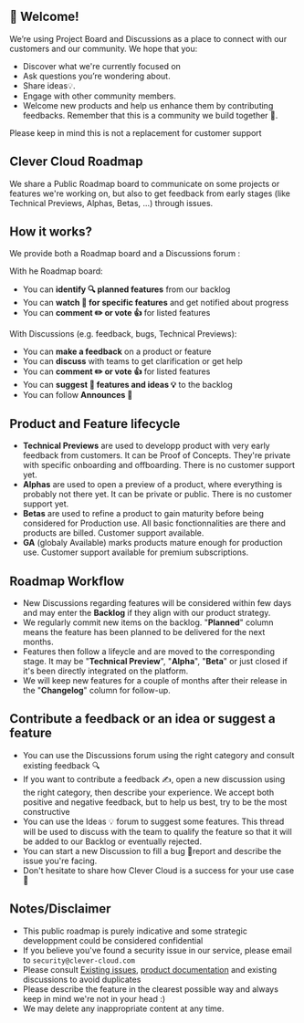 
## 👋 Welcome!
  We’re using Project Board and Discussions as a place to connect with our customers and our community. We hope that you:
  * Discover what we're currently focused on
  * Ask questions you’re wondering about.
  * Share ideas💡.
  * Engage with other community members.
  * Welcome new products and help us enhance them by contributing feedbacks. Remember that this is a community we
  build together 💪.

Please keep in mind this is not a replacement for customer support

## Clever Cloud Roadmap

We share a Public Roadmap board  to communicate on some projects or features we're working on, but also to get feedback from early stages (like Technical Previews, Alphas, Betas, ...) through issues.

## How it works?

We provide both a Roadmap board and a Discussions forum : 

With he Roadmap board: 
- You can **identify 🔍 planned features** from our backlog
- You can **watch 👀 for specific features** and get notified about progress
- You can **comment ✏️ or vote 👍** for listed features

With Discussions (e.g. feedback, bugs, Technical Previews):
- You can **make a feedback** on a product or feature
- You can **discuss** with teams to get clarification or get help
- You can **comment ✏️ or vote 👍** for listed features
- You can **suggest 💓 features and ideas 💡** to the backlog 
- You can follow **Announces 📢**

## Product and Feature lifecycle
- **Technical Previews** are used to developp product with very early feedback from customers. It can be Proof of Concepts. They're private with specific onboarding and offboarding. There is no customer support yet.
- **Alphas** are used to open a preview of a product, where everything is probably not there yet. It can be private or public. There is no customer support yet.
- **Betas** are used to refine a product to gain maturity before being considered for Production use. All basic fonctionnalities are there and products are billed. Customer support available.
- **GA** (globaly Available) marks products mature enough for production use. Customer support available for premium subscriptions.  

## Roadmap Workflow
- New Discussions regarding features will be considered within few days and may enter the **Backlog** if they align with our product strategy.
- We regularly commit new items on the backlog. "**Planned**" column means the feature has been planned to be delivered for the next months.
- Features then follow a lifeycle and are moved to the corresponding stage. It may be "**Technical Preview**", "**Alpha**", "**Beta**" or just closed if it's been directly integrated on the platform.
- We will keep new features for a couple of months after their release in the "**Changelog**" column for follow-up.

## Contribute a feedback or an idea or suggest a feature
- You can use the Discussions forum using the right category and consult existing feedback 🔍
- If you want to contribute a feedback ✍️, open a new discussion using the right category, then describe your experience. We accept both positive and negative feedback, but to help us best, try to be the most constructive 
- You can use the Ideas 💡 forum to suggest some features. This thread will be used to discuss with the team to qualify the feature so that it will be added to our Backlog or eventually rejected.
- You can start a new Discussion to fill a bug 🐛report and describe the issue you're facing.
- Don't hesitate to share how Clever Cloud is a success for your use case 💓

## Notes/Disclaimer
- This public roadmap is purely indicative and some strategic developpment could be considered confidential
- If you believe you've found a security issue in our service, please email to `security@clever-cloud.com`
- Please consult [Existing issues](https://github.com/CleverCloud/Roadmap/issues "Existing issues"),  [product documentation](https://www.clever-cloud.com/doc/ "product documentation") and existing discussions to avoid duplicates
- Please describe the feature in the clearest possible way and always keep in mind we're not in your head :)
- We may delete any inappropriate content at any time.


